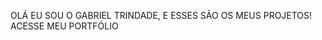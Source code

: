 OLÁ EU SOU O GABRIEL TRINDADE, E ESSES SÃO OS MEUS PROJETOS!
ACESSE MEU PORTFÓLIO <a href="portfolio/index.html"></a>